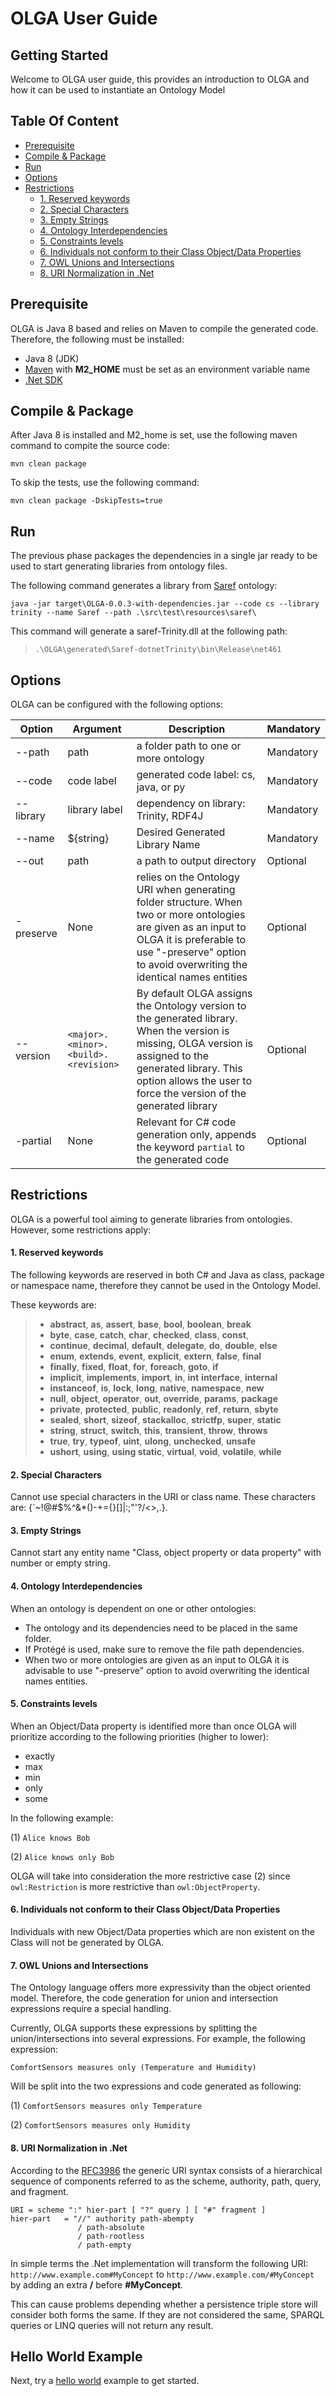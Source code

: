 # OLGA User Guide

## Getting Started
Welcome to OLGA user guide, this provides an introduction to OLGA and how it can be used to instantiate an Ontology Model

## Table Of Content
- [Prerequisite](#prerequisite)
- [Compile & Package](#compile---package)
- [Run](#run)
- [Options](#options)
- [Restrictions](#restrictions)
    + [1. Reserved keywords](#1-reserved-keywords)
    + [2. Special Characters](#2-special-characters)
    + [3. Empty Strings](#3-empty-strings)
    + [4. Ontology Interdependencies](#4-ontology-interdependencies)
    + [5. Constraints levels](#5-constraints-levels)
    + [6. Individuals not conform to their Class Object/Data Properties](#6-individuals-not-conform-to-their-class-object-data-properties)
    + [7. OWL Unions and Intersections](#7-owl-unions-and-intersections)
    + [8. URI Normalization in .Net](#8-uri-normalization-in-net)


## Prerequisite
OLGA is Java 8 based and relies on Maven to compile the generated code.
Therefore, the following must be installed:
* Java 8 (JDK)
* [Maven](https://maven.apache.org/install.html) with **M2_HOME** must be set as an environment variable name
* [.Net SDK](https://www.microsoft.com/net/learn/get-started/windows)

## Compile & Package
After Java 8 is installed and M2_home is set, use the following maven command to compite the source code:
```console
mvn clean package
```
To skip the tests, use the following command:
```console
mvn clean package -DskipTests=true
```

##  Run
The previous phase packages the dependencies in a single jar ready to be used to start generating libraries from ontology files.
 
The following command generates a library from [Saref](http://ontology.tno.nl/saref/) ontology:
```console
java -jar target\OLGA-0.0.3-with-dependencies.jar --code cs --library trinity --name Saref --path .\src\test\resources\saref\
``` 

This command will generate a saref-Trinity.dll at the following path:

> `.\OLGA\generated\Saref-dotnetTrinity\bin\Release\net461`

## Options

OLGA can be configured with the following options:

| Option    | Argument | Description | Mandatory |
|-----------|----------|-------------|-----------|
| --path | path | a folder path to one or more ontology | Mandatory |
| --code | code label | generated code label: cs, java, or py  | Mandatory |
| --library | library label | dependency on library: Trinity, RDF4J  | Mandatory |
| --name | ${string} | Desired Generated Library Name | Mandatory |
| --out | path | a path to output directory | Optional |
| -preserve | None | relies on the Ontology URI when generating folder structure. When two or more ontologies are given as an input to OLGA it is preferable to use "-preserve" option to avoid overwriting the identical names entities | Optional |
| --version | `<major>.<minor>.<build>.<revision>` | By default OLGA assigns the Ontology version to the generated library. When the version is missing, OLGA version is assigned to the generated library. This option allows the user to force the version of the generated library | Optional |
| -partial | None | Relevant for C# code generation only, appends the keyword `partial` to the generated code | Optional |

 
## Restrictions
OLGA is a powerful tool aiming to generate libraries from ontologies. However, some restrictions apply:

#### 1. Reserved keywords

The following keywords are reserved in both C# and Java as class, package or namespace name, therefore they cannot be used in the Ontology Model. 

These keywords are: 

>* **abstract**, **as**, **assert**, **base**, **bool**, **boolean**, **break**
>* **byte**, **case**, **catch**, **char**, **checked**, **class**, **const**,
>* **continue**, **decimal**, **default**, **delegate**, **do**, **double**, **else**
>* **enum**, **extends**, **event**, **explicit**, **extern**, **false**, **final**
>* **finally**, **fixed**, **float**, **for**, **foreach**, **goto**, **if**
>* **implicit**, **implements**, **import**, **in**, **int**
 **interface**, **internal**
>* **instanceof**, **is**, **lock**, **long**, **native**, **namespace**, **new**
>* **null**, **object**, **operator**, **out**, **override**, **params**, **package**
>* **private**, **protected**, **public**, **readonly**, **ref**, **return**, **sbyte**
>* **sealed**, **short**, **sizeof**, **stackalloc**, **strictfp**, **super**, **static**
>* **string**, **struct**, **switch**, **this**, **transient**, **throw**, **throws**
>* **true**, **try**, **typeof**, **uint**, **ulong**, **unchecked**, **unsafe**
>* **ushort**, **using**, **using static**, **virtual**, **void**, **volatile**, **while**
      
#### 2. Special Characters

Cannot use special characters in the URI or class name. 
These characters are: {`~!@#$%^&*()-+={}[]\|:;"'?/<>,.}.

#### 3. Empty Strings

Cannot start any entity name "Class, object property or data property" with number or empty string.

#### 4. Ontology Interdependencies

When an ontology is dependent on one or other ontologies:

* The ontology and its dependencies need to be placed in the same folder.
* If Protégé is used, make sure to remove the file path dependencies.
* When two or more ontologies are given as an input to OLGA it is advisable to use "-preserve" option to avoid overwriting the identical names entities.


#### 5. Constraints levels 
When an Object/Data property is identified more than once OLGA will prioritize according to the following priorities (higher to lower):

* exactly
* max
* min
* only 
* some


In the following example:

(1) `Alice knows Bob`

(2) `Alice knows only Bob`

OLGA will take into consideration the more restrictive case (2) since `owl:Restriction` is more restrictive than `owl:ObjectProperty`.

 
#### 6. Individuals not conform to their Class Object/Data Properties 
Individuals with new Object/Data properties which are non existent on the Class will not be generated by OLGA.

#### 7. OWL Unions and Intersections 
The Ontology language offers more expressivity than the object oriented model. Therefore, the code generation for union and intersection expressions require a special handling.

Currently, OLGA supports these expressions by splitting the union/intersections into several expressions.
For example, the following expression:

` ComfortSensors measures only (Temperature and Humidity) `

Will be split into the two expressions and code generated as following:

(1) ` ComfortSensors measures only Temperature `

(2) ` ComfortSensors measures only Humidity `

#### 8. URI Normalization in .Net

According to the [RFC3986](https://tools.ietf.org/html/rfc3986) the generic URI syntax consists of a hierarchical sequence of components referred to as the scheme, authority, path, query, and fragment.
```
URI = scheme ":" hier-part [ "?" query ] [ "#" fragment ]
hier-part   = "//" authority path-abempty
               / path-absolute
               / path-rootless
               / path-empty 
```

In simple terms the .Net implementation will transform the following URI:
 `http://www.example.com#MyConcept` to `http://www.example.com/#MyConcept` by adding an extra **/** before **#MyConcept**.
 
 This can cause problems depending whether a persistence triple store will consider both forms the same. If they are not considered the same, SPARQL queries or LINQ queries will not return any result. 
 
 ## Hello World Example
 Next, try a [hello world](https://github.com/EcoStruxure/OLGA/wiki/Hello-World) example to get started.
